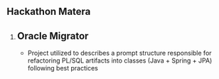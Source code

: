 ## Hackathon Matera ##

1. ## Oracle Migrator ##
    - Project utilized to describes a prompt structure responsible for refactoring PL/SQL artifacts into classes (Java + Spring + JPA) following best practices
